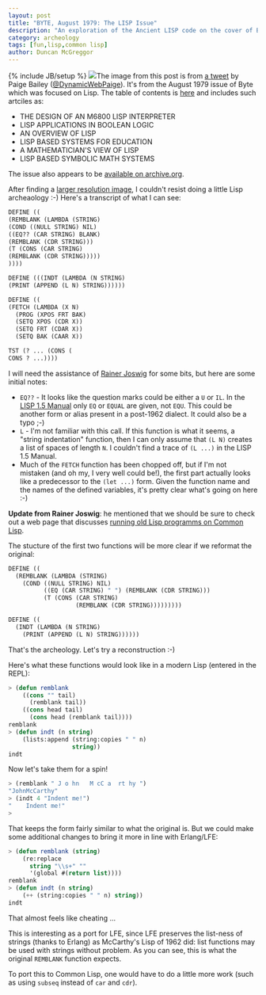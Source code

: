 ```yaml
---
layout: post
title: "BYTE, August 1979: The LISP Issue"
description: "An exploration of the Ancient LISP code on the cover of BYTE, August 1972"
category: archeology
tags: [fun,lisp,common lisp]
author: Duncan McGreggor
---
```

{% include JB/setup %}
<a href="{{ site.base_url }}/assets/images/posts/byte_1979_08_The_LISP_Issue.jpg"><img class="left medium" src="{{ site.base_url }}/assets/images/posts/byte_1979_08_The_LISP_Issue.jpg" /></a>The image from this post
is from
[a tweet](https://twitter.com/DynamicWebPaige/status/544609553422106625)
by Paige Bailey ([@DynamicWebPaige](https://twitter.com/DynamicWebPaige)).
It's from the August 1979 issue of Byte which was focused on Lisp.
The table of contents is
[here](http://pichon.emmanuel.perso.neuf.fr/revues/byte/byte_1979.php) and includes such artciles as:

 * THE DESIGN OF AN M6800 LISP INTERPRETER
 * LISP APPLICATIONS IN BOOLEAN LOGIC
 * AN OVERVIEW OF LISP
 * LISP BASED SYSTEMS FOR EDUCATION
 * A MATHEMATICIAN'S VIEW OF LISP
 * LISP BASED SYMBOLIC MATH SYSTEMS

The issue also appears to be
[available on archive.org](https://archive.org/details/byte-magazine-1979-08).

After finding a
[larger resolution image](http://pichon.emmanuel.perso.neuf.fr/revues/byte/grand/1979/byte_1979_08.jpg),
I couldn't resist doing a little Lisp archeaology :-) Here's a transcript of
what I can see:

```cl
DEFINE ((
(REMBLANK (LAMBDA (STRING)
(COND ((NULL STRING) NIL)
((EQ?? (CAR STRING) BLANK)
(REMBLANK (CDR STRING)))
(T (CONS (CAR STRING)
(REMBLANK (CDR STRING)))))
))))

DEFINE (((INDT (LAMBDA (N STRING)
(PRINT (APPEND (L N) STRING))))))

DEFINE ((
(FETCH (LAMBDA (X N)
  (PROG (XPOS FRT BAK)
  (SETQ XPOS (CDR X))
  (SETQ FRT (CDAR X))
  (SETQ BAK (CAAR X))

TST (? ... (CONS (
CONS ? ...))))
```

I will need the assistance of [Rainer Joswig](https://twitter.com/rainerjoswig)
for some bits, but here are some initial notes:

 * ``EQ??`` - It looks like the question marks could be either a ``U`` or
   ``IL``. In the
   [LISP 1.5 Manual](http://www.softwarepreservation.org/projects/LISP/book/LISP%201.5%20Programmers%20Manual.pdf)
   only ``EQ`` or ``EQUAL`` are given, not ``EQU``. This could be another form
   or alias present in a post-1962 dialect. It could also be a typo ;-)
 * ``L`` - I'm not familiar with this call. If this function is what it seems,
   a "string indentation" function, then I can only assume that ``(L N)``
   creates a list of spaces of length ``N``. I couldn't find a trace of
   ``(L ...)`` in the LISP 1.5 Manual.
 * Much of the ``FETCH`` function has been chopped off, but if I'm not mistaken
   (and oh my, I very well could be!), the first part actually looks like a
   predecessor to the ``(let ...)`` form. Given the function name and the names
   of the defined variables, it's pretty clear what's going on here :-)

**Update from Rainer Joswig**: he mentioned that we should be sure to check out
a web page that discusses
[running old Lisp programms on Common Lisp](http://www.informatimago.com/develop/lisp/com/informatimago/small-cl-pgms/wang.html).

The stucture of the first two functions will be more clear if we reformat the
original:

```cl
DEFINE ((
  (REMBLANK (LAMBDA (STRING)
    (COND ((NULL STRING) NIL)
          ((EQ (CAR STRING) " ") (REMBLANK (CDR STRING)))
          (T (CONS (CAR STRING)
                   (REMBLANK (CDR STRING)))))))))

DEFINE ((
  (INDT (LAMBDA (N STRING)
    (PRINT (APPEND (L N) STRING))))))
```

That's the archeology. Let's try a reconstruction :-)

Here's what these functions would look like in a modern Lisp (entered in the
REPL):


```cl
> (defun remblank
    ((cons "" tail)
      (remblank tail))
    ((cons head tail)
      (cons head (remblank tail))))
remblank
> (defun indt (n string)
    (lists:append (string:copies " " n)
                  string))
indt
```

Now let's take them for a spin!

```cl
> (remblank " J o hn   M cC a  rt hy ")
"JohnMcCarthy"
> (indt 4 "Indent me!")
"    Indent me!"
>
```

That keeps the form fairly similar to what the original is. But we could make
some additional changes to bring it more in line with Erlang/LFE:

```cl
> (defun remblank (string)
    (re:replace
      string "\\s+" ""
      '(global #(return list))))
remblank
> (defun indt (n string)
    (++ (string:copies " " n) string))
indt
```

That almost feels like cheating ...

This is interesting as a port for LFE, since LFE preserves the list-ness of
strings (thanks to Erlang) as McCarthy's Lisp of 1962 did: list functions may
be used with strings without problem. As you can see, this is what the original
``REMBLANK`` function expects.

To port this to Common Lisp, one would have to do a little more work (such as
using ``subseq`` instead of ``car`` and ``cdr``).
